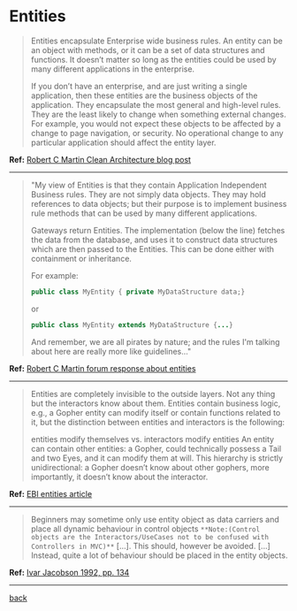 ﻿---
layout: default
---
# Entities

>Entities encapsulate Enterprise wide business rules. An entity can be an object with methods, or it can be a set of data structures and functions. It doesn’t matter so long as the entities could be used by many different applications in the enterprise.
>
>If you don’t have an enterprise, and are just writing a single application, then these entities are the business objects of the application. They encapsulate the most general and high-level rules. They are the least likely to change when something external changes. For example, you would not expect these objects to be affected by a change to page navigation, or security. No operational change to any particular application should affect the entity layer.

**Ref:** [Robert C Martin Clean Architecture blog post](https://8thlight.com/blog/uncle-bob/2012/08/13/the-clean-architecture.html "Clean Architecture")

---


>"My view of Entities is that they contain Application Independent Business rules.  They are not simply data objects.  They may hold references to data objects; but their purpose is to implement business rule methods that can be used by many different applications.
>
>Gateways return Entities.  The implementation (below the line) fetches the data from the database, and uses it to construct data structures which are then passed to the Entities.  This can be done either with containment or inheritance.
>
>For example:  
> ```java
> public class MyEntity { private MyDataStructure data;}
> ```
>or
> ```java
>public class MyEntity extends MyDataStructure {...}
> ```
>And remember, we are all pirates by nature; and the rules I'm talking about here are really more like guidelines..."

**Ref:** [Robert C Martin forum response about entities](https://groups.google.com/forum/#!topic/clean-code-discussion/mvP_NR2MUPc "Robert C Martin forum response")

---


>Entities are completely invisible to the outside layers. Not any thing but the interactors know about them. Entities contain business logic, e.g., a Gopher entity can modify itself or contain functions related to it, but the distinction between entities and interactors is the following:
>
>entities modify themselves vs.
>interactors modify entities
>An entity can contain other entities: a Gopher, could technically possess a Tail and two Eyes, and it can modify them at will. This hierarchy is strictly unidirectional: a Gopher doesn’t know about other gophers, more importantly, it doesn’t know about the interactor.

**Ref:** [EBI entities article](http://ebi.readthedocs.io/en/latest/core.html#entities "EBI entities article")

---


>Beginners may sometime only use entity object as data carriers and place all dynamic behaviour in control objects `**Note:(Control objects are the Interactors/UseCases not to be confused with Controllers in MVC)**` […]. This should, however be avoided. […] Instead, quite a lot of behaviour should be placed in the entity objects.
>

**Ref:** [Ivar Jacobson 1992, pp. 134](https://www.goodreads.com/book/show/296981.Object_Oriented_Software_Engineering "Object-Oriented Software Engineering")

---

[back](./)